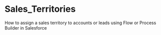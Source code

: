 # Sales_Territories
How to assign a sales territory to accounts or leads using Flow or Process Builder in Salesforce
